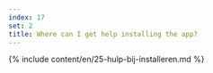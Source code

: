 ```yaml
---
index: 17
set: 2
title: Where can I get help installing the app?
---
```

{% include content/en/25-hulp-bij-installeren.md %}
